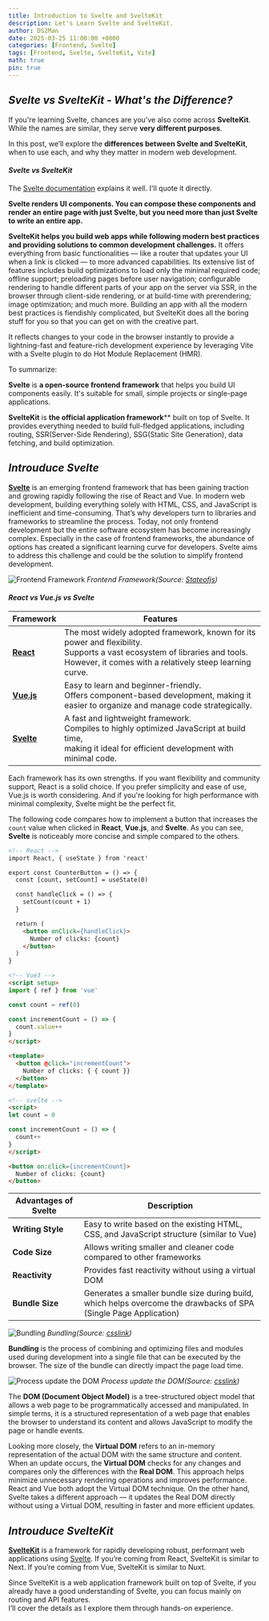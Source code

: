 ```yaml
---
title: Introduction to Svelte and SvelteKit
description: Let's Learn Svelte and SvelteKit.
author: DS2Man
date: 2025-03-25 11:00:00 +0000
categories: [Frontend, Svelte]
tags: [Frontend, Svelte, SvelteKit, Vite]
math: true
pin: true
---
```


## *Svelte vs SvelteKit - What's the Difference?*

If you're learning Svelte, chances are you've also come across **SvelteKit**.  
While the names are similar, they serve **very different purposes**.

In this post, we’ll explore the **differences between Svelte and SvelteKit**, when to use each, and why they matter in modern web development.


#### *Svelte vs SvelteKit*

The [Svelte documentation](https://svelte.dev/docs/kit/introduction) explains it well. I'll quote it directly.

**Svelte renders UI components. You can compose these components and render an entire page with just Svelte, but you need more than just Svelte to write an entire app.**

**SvelteKit helps you build web apps while following modern best practices and providing solutions to common development challenges.** It offers everything from basic functionalities — like a router that updates your UI when a link is clicked — to more advanced capabilities. Its extensive list of features includes build optimizations to load only the minimal required code; offline support; preloading pages before user navigation; configurable rendering to handle different parts of your app on the server via SSR, in the browser through client-side rendering, or at build-time with prerendering; image optimization; and much more. Building an app with all the modern best practices is fiendishly complicated, but SvelteKit does all the boring stuff for you so that you can get on with the creative part.

It reflects changes to your code in the browser instantly to provide a lightning-fast and feature-rich development experience by leveraging Vite with a Svelte plugin to do Hot Module Replacement (HMR).

To summarize:

**Svelte** is **a open-source frontend framework** that helps you build UI components easily. It's suitable for small, simple projects or single-page applications.

**SvelteKit** is **the official application framework**** built on top of Svelte. It provides everything needed to build full-fledged applications, including routing, SSR(Server-Side Rendering), SSG(Static Site Generation), data fetching, and build optimization.


## *Introuduce Svelte*

**[Svelte](https://svelte.dev/docs/svelte/overview)** is an emerging frontend framework that has been gaining traction and growing rapidly following the rise of React and Vue. In modern web development, building everything solely with HTML, CSS, and JavaScript is inefficient and time-consuming. That’s why developers turn to libraries and frameworks to streamline the process. Today, not only frontend development but the entire software ecosystem has become increasingly complex. Especially in the case of frontend frameworks, the abundance of options has created a significant learning curve for developers. Svelte aims to address this challenge and could be the solution to simplify frontend development.

<!--
Svelte는 React, Vue 이후 주목 받고 성장하고 있는 새로운 유형의 자바스크립트 프레임워크이다.
Web 개발시 Html, CSS, JavaScript로 개발하기는 매우 비효율적임. 그래서 Library나 Framework를 사용하게 된다. 현재는 Frontend뿐만 아니라 모든 분야가 고도화되어 있는데, 특히 Framework인 경우 매우 다양한 프레임워크가 혼재하고 있어 학습 부담이 매우 크다. Svelte가 해결책이 될수 있다.
-->

![Frontend Framework](/assets/img/svelte/2025-03-24-SVELTE1_1.png)
_Frontend Framework(Source: [Stateofjs](https://2024.stateofjs.com/en-US/libraries/front-end-frameworks/))_

#### *React vs Vue.js vs Svelte*

| Framework                         | Features                                                                                                                                                                                   |
| --------------------------------- | ------------------------------------------------------------------------------------------------------------------------------------------------------------------------------------------ |
| **[React](https://react.dev/)**   | The most widely adopted framework, known for its power and flexibility.<br>Supports a vast ecosystem of libraries and tools. <br>However, it comes with a relatively steep learning curve. |
| **[Vue.js](https://vuejs.org/)**  | Easy to learn and beginner-friendly. <br>Offers component-based development, making it easier to organize and manage code strategically.                                                   |
| **[Svelte](https://svelte.dev/)** | A fast and lightweight framework. <br>Compiles to highly optimized JavaScript at build time, <br>making it ideal for efficient development with minimal code.                              |

Each framework has its own strengths. If you want flexibility and community support, React is a solid choice. If you prefer simplicity and ease of use, Vue.js is worth considering. And if you're looking for high performance with minimal complexity, Svelte might be the perfect fit.

The following code compares how to implement a button that increases the `count` value when clicked in **React**, **Vue.js**, and **Svelte**. As you can see, **Svelte** is noticeably more concise and simple compared to the others.

```html
<!-- React -->
import React, { useState } from 'react'

export const CounterButton = () => {
  const [count, setCount] = useState(0)

  const handleClick = () => {
    setCount(count + 1)
  }

  return (
    <button onClick={handleClick}>
      Number of clicks: {count}
    </button>
  )
}

<!-- Vue3 -->
<script setup>
import { ref } from 'vue'

const count = ref(0)

const incrementCount = () => {
  count.value++
}
</script>

<template>
  <button @click="incrementCount">
    Number of clicks: { { count }}
  </button>
</template>

<!-- svelte -->
<script>
let count = 0

const incrementCount = () => {
  count++
}
</script>

<button on:click={incrementCount}>
  Number of clicks: {count}
</button>

```

|Advantages of Svelte|Description|
|---|---|
|**Writing Style**|Easy to write based on the existing HTML, CSS, and JavaScript structure (similar to Vue)|
|**Code Size**|Allows writing smaller and cleaner code compared to other frameworks|
|**Reactivity**|Provides fast reactivity without using a virtual DOM|
|**Bundle Size**|Generates a smaller bundle size during build, <br>which helps overcome the drawbacks of SPA (Single Page Application)|

![Bundling](/assets/img/svelte/2025-03-24-SVELTE1_2.png)
_Bundling(Source: [csslink](https://www.youtube.com/watch?v=hWbwu5dM7k8))_

**Bundling** is the process of combining and optimizing files and modules used during development into a single file that can be executed by the browser. The size of the bundle can directly impact the page load time.

<!--
번들링이란 개발시의 파일과 모듈을 하나로 묶어 최적화하여 브라우저에서 실행 가능한 형태로 구성하는 과정이다. 번들 사이즈에 따라서 페이지 구동 시간이 차이가 발생한다.
-->

![Process update the DOM](/assets/img/svelte/2025-03-24-SVELTE1_3.png)
_Process update the DOM(Source: [csslink](https://www.youtube.com/watch?v=hWbwu5dM7k8))_

The **DOM (Document Object Model)** is a tree-structured object model that allows a web page to be programmatically accessed and manipulated. In simple terms, it is a structured representation of a web page that enables the browser to understand its content and allows JavaScript to modify the page or handle events.

<!--
**DOM (Document Object Model)** 이란 웹 페이지를 프로그래밍적으로 제어할 수 있도록 구조화한 트리 형태의 객체 모델입니다. 쉽게 말해서 브라우저가 웹페이지를 이해하고, 자바스크립트가 페이지 내용을 수정하거나 이벤트를 처리할 수 있도록 구조화한 데이터이다.
-->

Looking more closely, the **Virtual DOM** refers to an in-memory representation of the actual DOM with the same structure and content. When an update occurs, the **Virtual DOM** checks for any changes and compares only the differences with the **Real DOM**. This approach helps minimize unnecessary rendering operations and improves performance. React and Vue both adopt the Virtual DOM technique. On the other hand, Svelte takes a different approach — it updates the Real DOM directly without using a Virtual DOM, resulting in faster and more efficient updates.

<!--
좀 더 자세히 보면   Virtual DOM 이란 메모리의 실제 돔과 동일한 내용을 가지고 있는 것을 의미함.
Virtual DOM에서 변경된 요소가 있는지 확인 후 Real DOM과 다른 부분만 비교함. 이를 통해 불필요한 렌더링 횟수를 줄일 수 있음. React와 Vue는 Virtual DOM을 사용함. Svelte는 Virtual DOM없이 Real DOM 돔을 빠르게 업데이트하는 기술 도입했다.
-->

## *Introuduce SvelteKit*

**[SvelteKit](https://svelte.dev/docs/kit/introduction)** is a framework for rapidly developing robust, performant web applications using [Svelte](https://svelte.dev/docs/svelte/overview). If you’re coming from React, SvelteKit is similar to Next. If you’re coming from Vue, SvelteKit is similar to Nuxt.

Since SvelteKit is a web application framework built on top of Svelte, if you already have a good understanding of Svelte, you can focus mainly on routing and API features.  
I’ll cover the details as I explore them through hands-on experience.